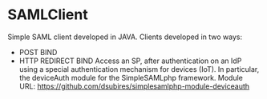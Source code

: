# SAMLClient
Simple SAML client developed in JAVA. 
Clients developed in two ways: 
  - POST BIND 
  - HTTP REDIRECT BIND
Access an SP, after authentication on an IdP using a special authentication mechanism for devices (IoT). In particular, the deviceAuth module for the SimpleSAMLphp framework.
Module URL: https://github.com/dsubires/simplesamlphp-module-deviceauth


  
